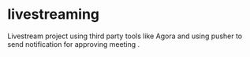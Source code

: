 # livestreaming
Livestream project using third party tools like Agora and using pusher to send notification for approving meeting .
